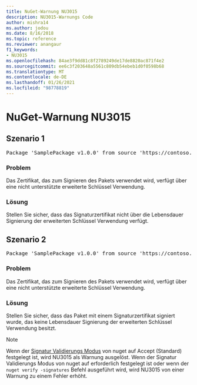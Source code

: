 ```yaml
---
title: NuGet-Warnung NU3015
description: NU3015-Warnungs Code
author: mishra14
ms.author: jodou
ms.date: 8/16/2018
ms.topic: reference
ms.reviewer: anangaur
f1_keywords:
- NU3015
ms.openlocfilehash: 84ae3f9dd81c8f2789249de17de8820ac871f4e2
ms.sourcegitcommit: ee6c3f203648a5561c809db54ebeb1d0f0598b68
ms.translationtype: MT
ms.contentlocale: de-DE
ms.lasthandoff: 01/26/2021
ms.locfileid: "98778819"
---
```

# <a name="nuget-warning-nu3015"></a>NuGet-Warnung NU3015

## <a name="scenario-1"></a>Szenario 1

<pre>Package 'SamplePackage v1.0.0' from source 'https://contoso.com/index.json': The lifetime signing EKU in the primary signature's certificate is not supported.</pre>

### <a name="issue"></a>Problem

Das Zertifikat, das zum Signieren des Pakets verwendet wird, verfügt über eine nicht unterstützte erweiterte Schlüssel Verwendung.


### <a name="solution"></a>Lösung

Stellen Sie sicher, dass das Signaturzertifikat nicht über die Lebensdauer Signierung der erweiterten Schlüssel Verwendung verfügt.



## <a name="scenario-2"></a>Szenario 2

<pre>Package 'SamplePackage v1.0.0' from source 'https://contoso.com/index.json': The lifetime signing EKU in the signing certificate is not supported.</pre>

### <a name="issue"></a>Problem

Das Zertifikat, das zum Signieren des Pakets verwendet wird, verfügt über eine nicht unterstützte erweiterte Schlüssel Verwendung.


### <a name="solution"></a>Lösung

Stellen Sie sicher, dass das Paket mit einem Signaturzertifikat signiert wurde, das keine Lebensdauer Signierung der erweiterten Schlüssel Verwendung besitzt.


> [!Note]
> Wenn der [Signatur Validierungs Modus](../../consume-packages/installing-signed-packages.md#configure-package-signature-requirements) von nuget auf Accept (Standard) festgelegt ist, wird NU3015 als Warnung ausgelöst. Wenn der Signatur Validierungs Modus von nuget auf erforderlich festgelegt ist oder wenn der `nuget verify -signatures` Befehl ausgeführt wird, wird NU3015 von einer Warnung zu einem Fehler erhöht. 
